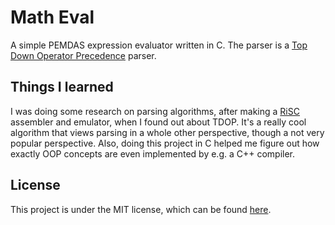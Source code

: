 # Math Eval
A simple PEMDAS expression evaluator written in C.
The parser is a [Top Down Operator Precedence](https://tdop.github.io/) parser.
## Things I learned
I was doing some research on parsing algorithms, after making a [RiSC](https://github.com/CrazyGuy108/RiSC) assembler and emulator, when I found out about TDOP. It's a really cool algorithm that views parsing in a whole other perspective, though a not very popular perspective. Also, doing this project in C helped me figure out how exactly OOP concepts are even implemented by e.g. a C++ compiler.
## License
This project is under the MIT license, which can be found [here](LICENSE).
